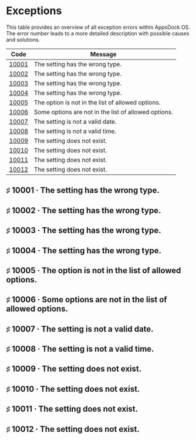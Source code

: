 
# Exceptions

This table provides an overview of all exception errors within AppsDock OS. The error number leads to a more detailed description with possible causes and solutions.

| Code | Message
| ---- | -------
| [10001](#10001) | The setting has the wrong type.
| [10002](#10002) | The setting has the wrong type.
| [10003](#10003) | The setting has the wrong type.
| [10004](#10004) | The setting has the wrong type.
| [10005](#10005) | The option is not in the list of allowed options.
| [10006](#10006) | Some options are not in the list of allowed options.
| [10007](#10007) | The setting is not a valid date.
| [10008](#10008) | The setting is not a valid time.
| [10009](#10009) | The setting does not exist.
| [10010](#10010) | The setting does not exist.
| [10011](#10011) | The setting does not exist.
| [10012](#10012) | The setting does not exist.

## &#9839; 10001 &#183; The setting has the wrong type.


## &#9839; 10002 &#183; The setting has the wrong type.


## &#9839; 10003 &#183; The setting has the wrong type.


## &#9839; 10004 &#183; The setting has the wrong type.


## &#9839; 10005 &#183; The option is not in the list of allowed options.


## &#9839; 10006 &#183; Some options are not in the list of allowed options.


## &#9839; 10007 &#183; The setting is not a valid date.


## &#9839; 10008 &#183; The setting is not a valid time.


## &#9839; 10009 &#183; The setting does not exist.


## &#9839; 10010 &#183; The setting does not exist.


## &#9839; 10011 &#183; The setting does not exist.


## &#9839; 10012 &#183; The setting does not exist.

